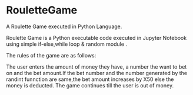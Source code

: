 # RouletteGame
A Roulette Game executed in Python Language.

Roulette Game is a Python executable code executed in Jupyter Notebook using simple if-else,while loop & random module .


The rules of the game are as follows:


The user enters the amount of money they have, a number the want to bet on and the bet amount.If the bet number and the number generated by the randint funnction are same,the bet amount increases by X50 else the money is deducted. The game continues till the user is out of money.
